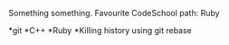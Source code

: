 Something something.
Favourite CodeSchool path: Ruby

*git
*C++
*Ruby
*Killing history using git rebase
